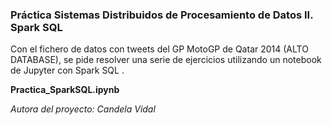 ### Práctica Sistemas Distribuidos de Procesamiento de Datos II. Spark SQL

Con el fichero de datos con tweets del GP MotoGP de Qatar 2014 (ALTO DATABASE), se pide resolver una serie de ejercicios utilizando un notebook
de Jupyter con Spark SQL .

**Practica_SparkSQL.ipynb**

*Autora del proyecto: Candela Vidal*
